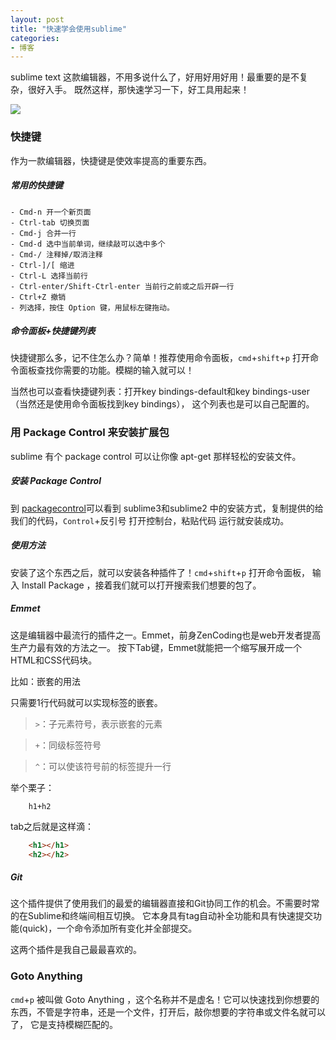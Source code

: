 ```yaml
---
layout: post
title: "快速学会使用sublime"
categories:
- 博客
---
```

 sublime text 这款编辑器，不用多说什么了，好用好用好用！最重要的是不复杂，很好入手。
 既然这样，那快速学习一下，好工具用起来！

 ![](http://7xjufd.dl1.z0.glb.clouddn.com/sublime_text.jpg)

### 快捷键

作为一款编辑器，快捷键是使效率提高的重要东西。

##### 常用的快捷键

    - Cmd-n 开一个新页面
    - Ctrl-tab 切换页面
    - Cmd-j 合并一行
    - Cmd-d 选中当前单词，继续敲可以选中多个
    - Cmd-/ 注释掉/取消注释
    - Ctrl-]/[ 缩进
    - Ctrl-L 选择当前行
    - Ctrl-enter/Shift-Ctrl-enter 当前行之前或之后开辟一行
    - Ctrl+Z 撤销
    - 列选择，按住 Option 键，用鼠标左键拖动。

##### 命令面板+快捷键列表

快捷键那么多，记不住怎么办？简单！推荐使用命令面板，`cmd`+`shift`+`p` 打开命令面板查找你需要的功能。模糊的输入就可以！

当然也可以查看快捷键列表：打开key bindings-default和key bindings-user（当然还是使用命令面板找到key bindings），
这个列表也是可以自己配置的。

### 用 Package Control 来安装扩展包

sublime 有个 package control 可以让你像 apt-get 那样轻松的安装文件。

##### 安装 Package Control

到 [packagecontrol](https://packagecontrol.io/installation )可以看到 sublime3和sublime2 中的安装方式，复制提供的给我们的代码，`Control`+反引号 打开控制台，粘贴代码
运行就安装成功。

##### 使用方法

安装了这个东西之后，就可以安装各种插件了！`cmd`+`shift`+`p` 打开命令面板， 输入 Install Package ，接着我们就可以打开搜索我们想要的包了。

##### Emmet

这是编辑器中最流行的插件之一。Emmet，前身ZenCoding也是web开发者提高生产力最有效的方法之一。
按下Tab键，Emmet就能把一个缩写展开成一个HTML和CSS代码块。

比如：嵌套的用法

只需要1行代码就可以实现标签的嵌套。

> `>`：子元素符号，表示嵌套的元素

> `+`：同级标签符号

>`^`：可以使该符号前的标签提升一行

举个栗子：

```
    h1+h2
```
tab之后就是这样滴：

```html
    <h1></h1>
    <h2></h2>
```
##### Git

这个插件提供了使用我们的最爱的编辑器直接和Git协同工作的机会。不需要时常的在Sublime和终端间相互切换。
它本身具有tag自动补全功能和具有快速提交功能(quick)，一个命令添加所有变化并全部提交。


这两个插件是我自己最最喜欢的。

### Goto Anything

`cmd`+`p` 被叫做 Goto Anything ，这个名称并不是虚名！它可以快速找到你想要的东西，不管是字符串，还是一个文件，打开后，敲你想要的字符串或文件名就可以了，
它是支持模糊匹配的。

